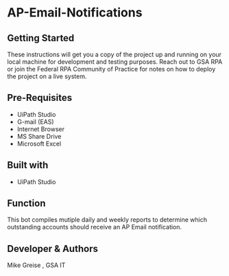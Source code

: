 # AP-Email-Notifications

## Getting Started 

These instructions will get you a copy of the project up and running on your local machine for development and testing purposes. Reach out to GSA RPA or join the Federal RPA Community of Practice for notes on how to deploy the project on a live system.

## Pre-Requisites
* UiPath Studio
* G-mail (EAS)
* Internet Browser 
* MS Share Drive 
* Microsoft Excel 

## Built with 
* UiPath Studio 

## Function 
This bot compiles mutiple daily and weekly reports to determine which outstanding accounts should receive an AP Email notification.

## Developer & Authors
Mike Greise 
, GSA IT
